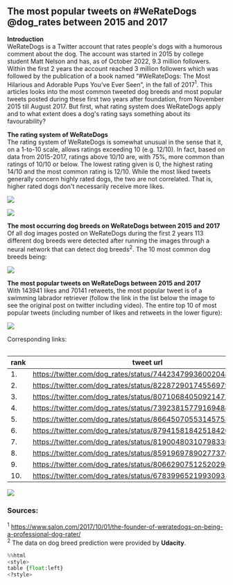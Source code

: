 
## The most popular tweets on #WeRateDogs @dog_rates between 2015 and 2017

__Introduction__ <br>
WeRateDogs is a Twitter account that rates people's dogs with a humorous comment about the dog. The account was started in 2015 by college student Matt Nelson and has, as of October 2022, 9.3 million followers. Within the first 2 years the account reached 3 million followers which was followed by the publication of a book named “#WeRateDogs: The Most Hilarious and Adorable Pups You’ve Ever Seen”, in the fall of 2017$^{1}$. This articles looks into the most common tweeted dog breeds and most popular tweets posted during these first two years after foundation, from November 2015 till August 2017. But first, what rating system does WeRateDogs apply and to what extent does a dog's rating says something about its favourability? <br>

__The rating system of WeRateDogs__ <br>
The rating system of WeRateDogs is somewhat unusual in the sense that it, on a 1-to-10 scale, allows ratings exceeding 10 (e.g. 12/10). In fact, based on data from 2015-2017, ratings above 10/10 are, with 75%, more common than ratings of 10/10 or below. The lowest rating given is 0, the highest rating 14/10 and the most common rating is 12/10. While the most liked tweets generally concern highly rated dogs, the two are not correlated. That is, higher rated dogs don't necessarily receive more likes. <br>

![](Figures_report/rating_distribution.jpeg)

![](Figures_report/rating_vs_likes.jpeg)

__The most occurring dog breeds on WeRateDogs between 2015 and 2017__ <br>
Of all dog images posted on WeRateDogs during the first 2 years 113 different dog breeds were detected after running the images through a neural network that can detect dog breeds$^{2}$. The 10 most common dog breeds being: <br>


![](Figures_report/most_common_dogbreeds.jpeg)

__The most popular tweets on WeRateDogs between 2015 and 2017__ <br>
With 143941 likes and 70141 retweets, the most popular tweet is of a swimming labrador retriever (follow the link in the list below the image to see the original post on twitter including video). The entire top 10 of most popular tweets (including number of likes and retweets in the lower figure): <br>


![](Figures_report/most_popular_dogs.jpeg)

Corresponding links:

|rank|tweet url|
|-----|-----|
|1.| https://twitter.com/dog_rates/status/744234799360020481/video/1 |
|2.| https://twitter.com/dog_rates/status/822872901745569793/photo/1 |
|3.| https://twitter.com/dog_rates/status/807106840509214720/video/1 |
|4.| https://twitter.com/dog_rates/status/739238157791694849/video/1 |
|5.| https://twitter.com/dog_rates/status/866450705531457537/photo/1 |
|6.| https://twitter.com/dog_rates/status/879415818425184262/video/1 |
|7.| https://twitter.com/dog_rates/status/819004803107983360/photo/1 |
|8.| https://twitter.com/dog_rates/status/859196978902773760/video/1 |
|9.| https://twitter.com/dog_rates/status/806629075125202948/photo/1 |
|10.| https://twitter.com/dog_rates/status/678399652199309312/video/1 | <br>


![](Figures_report/most_popular_tweets.jpeg)

### Sources:
$^{1}$ https://www.salon.com/2017/10/01/the-founder-of-weratedogs-on-being-a-professional-dog-rater/ <br>
$^{2}$ The data on dog breed prediction were provided by __Udacity__. 


```python
%%html
<style>
table {float:left}
<?style>
```


<style>
table {float:left}
<?style>



```python
%%capture
!jupyter nbconvert --to html --no-input --no-prompt act_report.ipynb
```


```python

```
